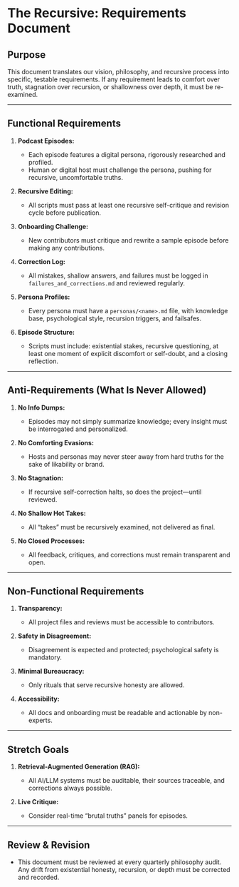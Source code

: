 # The Recursive: Requirements Document

## Purpose

This document translates our vision, philosophy, and recursive process into specific, testable requirements. If any requirement leads to comfort over truth, stagnation over recursion, or shallowness over depth, it must be re-examined.

---

## Functional Requirements

1. **Podcast Episodes:**  
   - Each episode features a digital persona, rigorously researched and profiled.
   - Human or digital host must challenge the persona, pushing for recursive, uncomfortable truths.

2. **Recursive Editing:**  
   - All scripts must pass at least one recursive self-critique and revision cycle before publication.

3. **Onboarding Challenge:**  
   - New contributors must critique and rewrite a sample episode before making any contributions.

4. **Correction Log:**  
   - All mistakes, shallow answers, and failures must be logged in `failures_and_corrections.md` and reviewed regularly.

5. **Persona Profiles:**  
   - Every persona must have a `personas/<name>.md` file, with knowledge base, psychological style, recursion triggers, and failsafes.

6. **Episode Structure:**  
   - Scripts must include: existential stakes, recursive questioning, at least one moment of explicit discomfort or self-doubt, and a closing reflection.

---

## Anti-Requirements (What Is Never Allowed)

1. **No Info Dumps:**  
   - Episodes may not simply summarize knowledge; every insight must be interrogated and personalized.

2. **No Comforting Evasions:**  
   - Hosts and personas may never steer away from hard truths for the sake of likability or brand.

3. **No Stagnation:**  
   - If recursive self-correction halts, so does the project—until reviewed.

4. **No Shallow Hot Takes:**  
   - All “takes” must be recursively examined, not delivered as final.

5. **No Closed Processes:**  
   - All feedback, critiques, and corrections must remain transparent and open.

---

## Non-Functional Requirements

1. **Transparency:**  
   - All project files and reviews must be accessible to contributors.

2. **Safety in Disagreement:**  
   - Disagreement is expected and protected; psychological safety is mandatory.

3. **Minimal Bureaucracy:**  
   - Only rituals that serve recursive honesty are allowed.

4. **Accessibility:**  
   - All docs and onboarding must be readable and actionable by non-experts.

---

## Stretch Goals

1. **Retrieval-Augmented Generation (RAG):**  
   - All AI/LLM systems must be auditable, their sources traceable, and corrections always possible.

2. **Live Critique:**  
   - Consider real-time “brutal truths” panels for episodes.

---

## Review & Revision

- This document must be reviewed at every quarterly philosophy audit. Any drift from existential honesty, recursion, or depth must be corrected and recorded.
